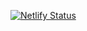 
[![Netlify Status](https://api.netlify.com/api/v1/badges/6f5920f1-76f1-4425-b932-9bc4eda43a89/deploy-status)](https://app.netlify.com/sites/prasingh/deploys)
